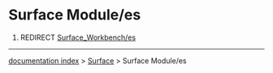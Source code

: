 # Surface Module/es
1.  REDIRECT [Surface\_Workbench/es](Surface_Workbench/es.md)

---
[documentation index](../README.md) > [Surface](Surface_Workbench.md) > Surface Module/es
